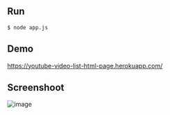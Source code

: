 
## Run
```
$ node app.js
```

## Demo
https://youtube-video-list-html-page.herokuapp.com/

## Screenshoot
![image](https://user-images.githubusercontent.com/5538753/134328801-e2b34498-8e9c-45de-acae-dac290398f60.png)
